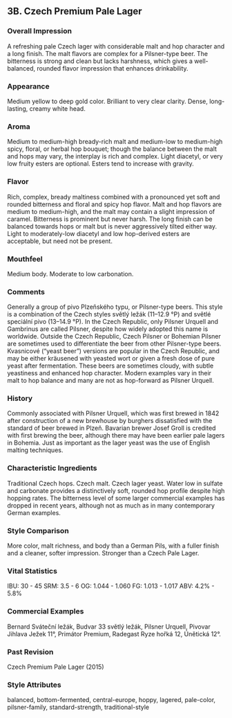 ## 3B. Czech Premium Pale Lager

### Overall Impression

A refreshing pale Czech lager with considerable malt and hop character and a long finish. The malt flavors are complex for a Pilsner-type beer. The bitterness is strong and clean but lacks harshness, which gives a well-balanced, rounded flavor impression that enhances drinkability.

### Appearance

Medium yellow to deep gold color. Brilliant to very clear clarity. Dense, long-lasting, creamy white head.

### Aroma

Medium to medium-high bready-rich malt and medium-low to medium-high spicy, floral, or herbal hop bouquet; though the balance between the malt and hops may vary, the interplay is rich and complex. Light diacetyl, or very low fruity esters are optional. Esters tend to increase with gravity.

### Flavor

Rich, complex, bready maltiness combined with a pronounced yet soft and rounded bitterness and floral and spicy hop flavor. Malt and hop flavors are medium to medium-high, and the malt may contain a slight impression of caramel. Bitterness is prominent but never harsh. The long finish can be balanced towards hops or malt but is never aggressively tilted either way. Light to moderately-low diacetyl and low hop-derived esters are acceptable, but need not be present.

### Mouthfeel

Medium body. Moderate to low carbonation.

### Comments

Generally a group of pivo Plzeňského typu, or Pilsner-type beers. This style is a combination of the Czech styles světlý ležák (11–12.9 °P) and světlé speciální pivo (13–14.9 °P). In the Czech Republic, only Pilsner Urquell and Gambrinus are called Pilsner, despite how widely adopted this name is worldwide. Outside the Czech Republic, Czech Pilsner or Bohemian Pilsner are sometimes used to differentiate the beer from other Pilsner-type beers. Kvasnicové (“yeast beer”) versions are popular in the Czech Republic, and may be either kräusened with yeasted wort or given a fresh dose of pure yeast after fermentation. These beers are sometimes cloudy, with subtle yeastiness and enhanced hop character. Modern examples vary in their malt to hop balance and many are not as hop-forward as Pilsner Urquell.

### History

Commonly associated with Pilsner Urquell, which was first brewed in 1842 after construction of a new brewhouse by burghers dissatisfied with the standard of beer brewed in Plzeň. Bavarian brewer Josef Groll is credited with first brewing the beer, although there may have been earlier pale lagers in Bohemia. Just as important as the lager yeast was the use of English malting techniques.

### Characteristic Ingredients

Traditional Czech hops. Czech malt. Czech lager yeast. Water low in sulfate and carbonate provides a distinctively soft, rounded hop profile despite high hopping rates. The bitterness level of some larger commercial examples has dropped in recent years, although not as much as in many contemporary German examples.

### Style Comparison

More color, malt richness, and body than a German Pils, with a fuller finish and a cleaner, softer impression. Stronger than a Czech Pale Lager.

### Vital Statistics

IBU: 30 - 45
SRM: 3.5 - 6
OG: 1.044 - 1.060
FG: 1.013 - 1.017
ABV: 4.2% - 5.8%

### Commercial Examples

Bernard Sváteční ležák, Budvar 33 světlý ležák, Pilsner Urquell, Pivovar Jihlava Ježek 11°, Primátor Premium, Radegast Ryze hořká 12, Únětická 12°.

### Past Revision

Czech Premium Pale Lager (2015)

### Style Attributes

balanced, bottom-fermented, central-europe, hoppy, lagered, pale-color, pilsner-family, standard-strength, traditional-style